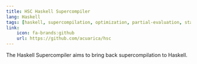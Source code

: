 ```yaml
---
title: HSC Haskell Supercompiler
lang: Haskell
tags: [haskell, supercompilation, optimization, partial-evaluation, static-analysis, theorem-proving]
link:
    icon: fa-brands:github
    url: https://github.com/acuarica/hsc
---
```


The Haskell Supercompiler aims to bring back supercompilation to Haskell.
